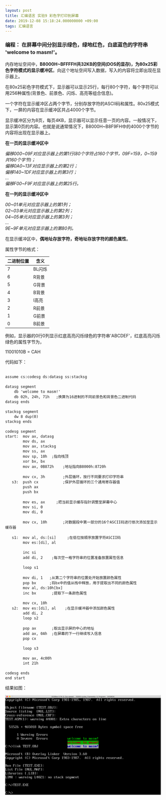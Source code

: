 ```yaml
---
layout: post
title: 汇编语言 实验9 彩色字打印到屏幕
date: 2019-12-08 15:18:24.000000000 +09:00
tags: 汇编语言
---
```


### 编程： 在屏幕中间分别显示绿色，绿地红色，白底蓝色的字符串 'welcome to masm!'。

内存地址空间中，**B8000H~BFFFFH共32KB的空间(DOS的显存)，为80x25彩色字符模式的显示缓冲区**。向这个地址空间写入数据，写入的内容将立即出现在显示器上。

在80x25彩色字符模式下，显示器可以显示25行，每行80个字符，每个字符可以用256种属性(背景色、前景色、闪烁、高亮等组合信息)。

一个字符在显示缓冲区占两个字节，分别存放字符的ASCII码和属性。80x25模式下，一屏的内容在显示缓冲区共占4000个字节。

显示缓冲区分为8页，每页4KB，显示器可以显示任意一页的内容。一般情况下，显示第0页的内容。也就是说通常情况下，B8000H~B8F9FH中的4000个字节的内容将出现在显示器上。

**在一页的显示缓冲区中**

*偏移000~09F对应显示器上的第1行(80个字符占160个字节，09F=159，0~159共160个字节)；<br>
偏移0A0~13F对应显示器上的第2行；<br>
偏移140~1DF对应显示器上的第3行；<br>
...<br>
偏移F00~F9F对应显示器上的第25行。*

**在一列的显示缓冲区中**

*00~01单元对应显示器上的第1列；<br>
02~03单元对应显示器上的第2列；<br>
04~05单元对应显示器上的第3列；<br>
...<br>
9E~9F单元对应显示器上的第80列。*

在显示缓冲区中，**偶地址存放字符，奇地址存放字符的颜色属性**。

属性字节的格式：

| 二进制位置 | 含义   |
|------------|--------|
| 7          | BL闪烁 |
| 6          | R背景  |
| 5          | G背景  |
| 4          | B背景  |
| 3          | I高亮  |
| 2          | R前景  |
| 1          | G前景  |
| 0          | B前景  |

例如，显示器的0行0列显示红底高亮闪烁绿色的字符串'ABCDEF'，红底高亮闪烁绿色的属性字节为，

11001010B = CAH

代码如下：

```x86asm

assume cs:codesg ds:datasg ss:stacksg

datasg segment
	db 'welcome to masm!'
	db 02h, 24h, 71h   ;换算为16进制的不同前景色和背景色二进制代码
datasg ends

stacksg segment
	dw 8 dup(0)
stacksg ends

codesg segment
start:  mov ax, datasg
        mov ds, ax
        mov ax, stacksg
        mov ss, ax
        mov sp, 10h  ;指向栈顶
        xor bx, bx
        mov ax, 0B872h    ;地址指向B8000h:8720h

        mov cx, 3h        ;外层循环，按行不同要求打印字符串
   s3:  push cx           ;保护外层循环的三个通用寄存器值
        push ax
        push bx

        mov es, ax     ;把当前显示缓存指针调整至屏幕中心
        mov si, 0
        mov di, 0

        mov cx, 10h       ;对数据段中第一部分的16个ASCII码进行依次添加至显示缓存器

   s1:  mov al, ds:[si]		;在低位按顺序放置字符ASCII码
        mov es:[di], al   

        inc si
        add di, 2    ;每次空一格字符串的位置准备放置属性信息

        loop s1

        mov di, 1   ;从第二个字符串的位置处开始放置颜色属性
        pop bx      ;将bx中的值从栈中释放，用于提取出不同的颜色属性
        mov al, ds:10h[bx]
        inc bx       ;提取下一条颜色属性

        mov cx, 10h
   s2:  mov es:[di], al    ;在显示缓冲器中添加颜色属性
        add di, 2
        loop s2

        pop ax       ;取出显示屏的中心的地址
        add ax, 0Ah  ;在屏幕的下一行继续写入信息
        pop cx

        loop s3

        mov ax, 4c00h
        int 21h

codesg ends
end start
```

结果如图：

![figure](/assets/201911/2019-12-08_19-57-53.png)


